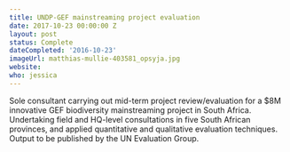 ```yaml
---
title: UNDP-GEF mainstreaming project evaluation
date: 2017-10-23 00:00:00 Z
layout: post
status: Complete
dateCompleted: '2016-10-23'
imageUrl: matthias-mullie-403581_opsyja.jpg
website:
who: jessica
---
```


Sole consultant carrying out mid-term project review/evaluation for a $8M innovative GEF biodiversity mainstreaming project in South Africa. Undertaking field and HQ-level consultations in five South African provinces, and applied quantitative and qualitative evaluation techniques. Output to be published by the UN Evaluation Group.
